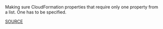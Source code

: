 Making sure CloudFormation properties that require only one property from a list. One has to be specified.

[SOURCE](https://github.com/awslabs/cfn-python-lint)